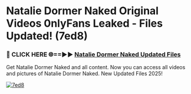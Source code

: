 # Natalie Dormer Naked Original Videos 0nlyFans Leaked - Files Updated! (7ed8)

<h3>🔴 CLICK HERE 🌐==►► <a href="https://tinyurl.com/yckcrads" rel="nofollow">Natalie Dormer Naked Updated Files</a></h3>

Get Natalie Dormer Naked and all content. Now you can access all videos and pictures of Natalie Dormer Naked. New Updated Files 2025!

[![7ed8](https://i.imgur.com/hpKpOFt.gif)](https://tinyurl.com/yckcrads)
